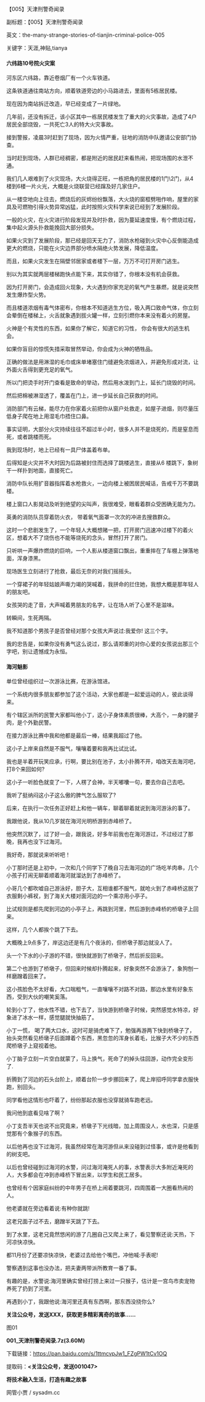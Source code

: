 【005】天津刑警奇闻录

副标题：【005】天津刑警奇闻录

英文：the-many-strange-stories-of-tianjin-criminal-police-005

关键字：天涯,神贴,tianya



#### 六纬路10号院火灾案

河东区六纬路，靠近卷烟厂有一个火车铁道。

这条铁道通往南站方向，顺着铁道旁边的小马路进去，里面有5栋居民楼。

现在因为南站拆迁改造，早已经变成了一片绿地。

几年前，还没有拆迁，该小区其中一栋居民楼发生了重大的火灾事故，造成了4户居民全部烧毁，一共死亡3人的特大火灾事故。




接到警报，凌晨3时赶到了现场，因为火情严重，驻地的消防中队邀请公安部门协查。

当时赶到现场，人群已经稠密，都是附近的居民赶来看热闹，把现场围的水泄不通。

我们几人艰难到了火灾现场，大火烧得正旺，一栋把角的居民楼的1门\2门，从4楼到6楼一片火光，大概是火烧联营已经蹿及好几家住户。




从一楼空地向上往去，燃烧后的灰烬纷纷飘落，大火烧的窗框劈啪作响，屋里的家具及可燃物引得火势异常凶猛，此时按照火灾科学来说已经到了发展阶段。

一般的火灾，在火灾进行阶段发现并及时扑救，因为蔓延速度慢，有个燃烧过程，集中起火源头扑救能挽回大部分损失。

如果火灾到了发展阶段，那已经是回天无力了，消防水枪碰到火灾中心反倒能造成更大的燃烧，只能在火灾边界部分喷水隔绝火势发展，降低温度。

而且，如果火灾发生在隔壁邻居家或者楼下一层，万万不可打开房门逃生。

别以为其实就两层楼梯跑快点能下来，其实你错了，你根本没有机会获救。

因为打开房门，会造成回火现象，大火遇到你家充足的氧气产生暴燃，就是说突然发生爆炸型火势。

而且楼道浓烟有毒气体密布，你根本不知道逃生方位，吸入两口致命气体，你立刻会晕倒在楼梯上，火舌就象遇到拔火罐一样，立刻引燃你本来没有着火的房屋。




火神是个有灵性的东西，如果你了解它，知道它的习性， 你会有很大的逃生机会。

如果你盲目的惊慌失措采取冒然举动，你会成为火神的牺牲品。

正确的做法是用淋湿的毛巾或床单堵塞住门缝避免浓烟进入，并避免形成对流，让外面火舌得到更充足的氧气。

所以门把烫手时开门查看是致命的举动，然后用水泼到门上，延长门烧毁的时间。

然后把棉被淋湿透了，覆盖在门上，进一步延长自己获救的时间。

消防部门有云梯，能尽力在你家着火前把你从窗户处救走，如屋子进烟，则尽量压低身子爬在地上用湿毛巾捂住口鼻。

事实证明，大部分火灾持续往往不超过半小时，很多人并不是烧死的，而是窒息而死，或者跳楼而死。




我到现场时，地上已经有一具尸体盖着布单。

后得知是火灾并不大时因为后路被封住而选择了跳楼逃生，直接从6 楼跳下，象树干一样扑到地面，直接死亡。

消防中队长用扩音器指挥着水枪救火，一边向楼上被困居民喊话，告戒千万不要跳楼。

楼上窗口人影晃动及听到绝望的尖叫声，我很难受，眼看着群众受困确无能为力。

英勇的消防队员穿着防火衣， 带着氧气面罩一次次的冲进去搜救群众。

这时一个悲剧发生了，一个年轻人大概想赌一把，打开房门迅速冲过楼下的着火区，想着大不了烧伤也不能等烧死的念头，冒然打开了房门。

只听哄一声爆炸燃烧的巨响，一个人影从楼道窗口飘出，重重摔在了车棚上弹落地面，浑身漆黑。

现场医生立刻进行了抢救，最后无奈的对我们摇摇头。




一个穿裙子的年轻姑娘声嘶力竭的哭喊着，我拼命的拦住她，我想大概是那年轻人的朋友吧。

女孩哭的走了音，大声喊着男朋友的名字，让在场人听了心里不是滋味。

转瞬间，生死两隔。

我不知道那个男孩子是否曾经对那个女孩大声说过:我爱你! 这三个字。

我的忠告是，如果你没有勇气这么说过，那么请郑重的对你心爱的女孩说出那三个字吧，别让遗憾成为永恒。



#### 海河魅影

单位曾经组织过一次游泳比赛，在游泳馆进。

一个系统内很多朋友都参加了这个活动，大家也都是一起爱运动的人，彼此谈得来。

有个辖区派所的民警大家都叫他小丁，这小子身体素质很棒，大高个，一身的腱子肉，是个外勤民警。

在接力游泳比赛中我和他都是最后一棒，结果我超过了他。




这小子上岸来自然是不服气，嚷嚷着要和我再比试比试。

我也是半着开玩笑应承，行啊，要比别在池子，太小扑腾不开，咱改天去海河吧，打8个来回如何?

这小子一听脸色就变了一下，人楞了会神，半天嘟囔一句，要去你自己去吧。

我听了挺纳闷这小子这么傲的脾气怎么服软了?




后来，在执行一次任务正好赶上和他一辆车，聊着聊着就说到海河游泳的事了。

我跟他说，我从10几岁就在海河光明桥游到赤峰桥了。

他突然沉默了，过了好一会，跟我说，好多年前我也在海河游过，不过经过了那晚，我再也没下过海河。

我好奇，那就说来听听吧！




小丁那时还是上初中，一次和几个同学下了晚自习去海河边的广场吃羊肉串，几个小孩子打闹无聊着顺着海河就溜达到了赤峰桥了。

小哥几个都吹嘘自己游泳好，胆子大，互相谁都不服气，就呛火到了赤峰桥这脱了衣服剩小裤衩，到了海关大楼对面河边的一个乘凉用小亭子。

比试规则是都先爬到河边的小亭子上，再跳到河里，然后游到赤峰桥的桥墩子上回来。

这样，几个人都挨个跳了下去。




大概晚上9点多了，岸这边还是有几个夜泳的，但桥墩子那边就没人了。

头一个下水的小子游的不错，很快就游到了桥墩子，然后折反回来。

第二个也游到了桥墩子，但回来时候却扑腾起来，好象突然不会游泳了，象狗刨一样磨蹭着回来了。

这小孩脸色不太好看，大口喘粗气，一直嚷嚷不对路不对路，那边水里有好象东西，受到大伙的嘲笑奚落。

轮到小丁了，他水性不错，也下去了，当快游到桥墩子时候，突然感觉水特凉，好象进了冰水一样，感觉腿就快抽筋了。

小丁一慌， 喝了两大口水，这时可是骑虎难下了，勉强再游两下快到桥墩子了，抬头突然看见桥墩子后面蹲着个东西，黑忽忽的浑身长着毛，比猴子大不少的东西爬桥墩子上窥视着他。

小丁脑子立刻一片空白就蒙了，马上换气，死命了的掉头往回游，动作完全变形了.

折腾到了河边的石头台阶上，顺着台阶一步步挪回来了，爬上岸招呼同学拿衣服快跑，别回头。

同学看他这情形也吓着了，纷纷那起衣服也没穿就骑车跑老远。




我问他到底看见啥了啊？

小丁支吾半天也说不出究竟来，桥墩子下光线暗，加上周围没人，水也深，只是感觉那有个象猴子的东西。

以后他再也没下过海河，我虽然经常在海河游但从来没碰到过怪事，或许是他看到的树支吧。

以后也曾经碰到过海河的水警，问过海河淹死人的事，水警表示大多附近淹死的人，大多都会在冲到赤峰桥下冒出来，以学生和民工居多。

也曾经有个因家庭纠纷的中年男子在桥上闹着要跳河，四周围着一大圈看热闹的人。

他老婆就在旁边看着说:有种你就跳!

这老兄面子过不去，磨蹭半天跳了下去。



到了水里，这老兄竟然悠闲的游了几圈自己又爬上来了，看见警察还说:天热，下河凉快凉快。

都11月份了还要凉快凉快，老婆过去给他个嘴巴，冲他喊:手表呢!

警察遇到这事也没办法，把夫妻两带派所教育一番了事。

有趣的是，水警说:海河里确实曾经打捞上来过一只猴子，估计是一宫鸟市卖宠物养死了扔到了河里。

再遇到小丁，我跟他说:海河里还真有东西啊，那东西没挠你么?



**关注公众号，发送XXX，获取更多精彩离奇的故事……**



图01



**001_天津刑警奇闻录.7z(3.60M)**

下载链接：https://pan.baidu.com/s/1ttmcvpJw1_FZgPW1tCv1OQ

提取码：**<关注公众号，发送001047>**



**将技术融入生活，打造有趣之故事**

网管小贾 / sysadm.cc